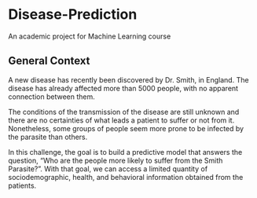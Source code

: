 # Disease-Prediction
An academic project for Machine Learning course

## General Context
A new disease has recently been discovered by Dr. Smith, in England. The disease has already affected more than 5000 people, with no apparent connection between them.  

The conditions of the transmission of the disease are still unknown and there are no certainties of what leads a patient to suffer or not from it. Nonetheless, some groups of people seem more prone to be infected by the parasite than others.  

In this challenge, the goal is to build a predictive model that answers the question, “Who are the people more likely to suffer from the Smith Parasite?”. With that goal, we can access a limited quantity of sociodemographic, health, and behavioral information obtained from the patients.

